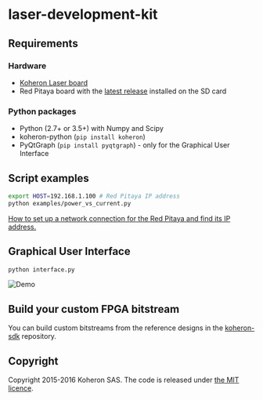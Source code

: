 # laser-development-kit

## Requirements

### Hardware

* [Koheron Laser board](https://www.koheron.com/laser-development-kit)
* Red Pitaya board with the [latest release](https://github.com/Koheron/koheron-sdk/releases/) installed on the SD card

### Python packages

* Python (2.7+ or 3.5+) with Numpy and Scipy
* koheron-python (`pip install koheron`)
* PyQtGraph (`pip install pyqtgraph`) - only for the Graphical User Interface

## Script examples

```sh
export HOST=192.168.1.100 # Red Pitaya IP address
python examples/power_vs_current.py
```

[How to set up a network connection for the Red Pitaya and find its IP address.](https://www.koheron.com/support/redpitaya-ip-address)

## Graphical User Interface

```sh
python interface.py
```

![Demo](https://cloud.githubusercontent.com/assets/1735094/9765362/317e8212-5714-11e5-8480-ab3e311260c9.gif)

## Build your custom FPGA bitstream

You can build custom bitstreams from the reference designs in the [koheron-sdk](https://github.com/Koheron/koheron-sdk) repository.

## Copyright

Copyright 2015-2016 Koheron SAS. The code is released under [the MIT licence](https://github.com/Koheron/laser-development-kit/blob/master/LICENSE).
